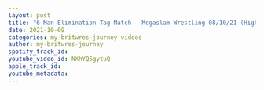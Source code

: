 ```yaml
---
layout: post
title: "6 Man Elimination Tag Match - Megaslam Wrestling 08/10/21 (Highlights)"
date: 2021-10-09
categories: my-britwres-journey videos
author: my-britwres-journey
spotify_track_id: 
youtube_video_id: NXhYQ5gytuQ
apple_track_id: 
youtube_metadata: 
---
```

